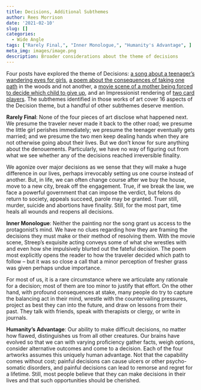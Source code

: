 ```yaml
---
title: Decisions, Additional Subthemes
author: Rees Morrison
date: '2021-02-10'
slug: []
categories:
  - Wide Angle
tags: ["Rarely Final,", "Inner Monologue,", "Humanity's Advantage", ]
meta_img: images/image.png
description: Broader considerations about the theme of decisions
---
```


Four posts have explored the theme of Decisions: [a song about a teenager’s wandering eyes for girls](https://themesfromart.com/blog/2021-02-08-decisions-from-do-you-believe-in-magic-a-song-by-the-lovin-spoonful/decisionsmagicspoonful/), [a poem about the consequences of taking one path](https://themesfromart.com/blog/2021-02-08-decisions-from-the-road-not-taken-a-poem-by-robert-frost/decisionsroadfrost/) in the woods and not another, a [movie scene of a mother being forced to decide which child to give up](https://themesfromart.com/blog/2021-02-08-decisions-sophie-s-choice-with-meryl-streep/decisionssophies/), and an Impressionist rendering of [two card players](https://themesfromart.com/blog/2021-02-08-decisions-the-card-players-a-painting-by-paul-cezanne/decisionscardplayerscezanne/). The subthemes identified in those works of art cover 16 aspects of the Decision theme, but a handful of other subthemes deserve mention. 

<!--more-->

**Rarely Final**:  None of the four pieces of art disclose what happened next.  We presume the traveler never made it back to the other road; we presume the little girl perishes immediately; we presume the teenager eventually gets married; and we presume the two men keep dealing hands when they are not otherwise going about their lives.  But we don’t know for sure anything about the denouements.  Particularly, we have no way of figuring out from what we see whether any of the decisions reached irreversible finality.

We agonize over major decisions as we sense that they will make a huge difference in our lives, perhaps irrevocably setting us one course instead of another.  But, in life, we can often change course after we buy the house, move to a new city, break off the engagement.  True, if we break the law, we face a powerful government that can impose the verdict, but felons do return to society, appeals succeed, parole may be granted.  Truer still, murder, suicide and abortions have finality.  Still, for the most part, time heals all wounds and reopens all decisions.

**Inner Monologue**:  Neither the painting nor the song grant us access to the protagonist’s mind. We have no clues regarding how they are framing the decisions they must make or their method of resolving them. With the movie scene, Streep’s exquisite acting conveys some of what she wrestles with and even how she impulsively blurted out the fateful decision. The poem most explicitly opens the reader to how the traveler decided which path to follow – but it was so close a call that a minor perception of fresher grass was given perhaps undue importance. 

For most of us, it is a rare circumstance where we articulate any rationale for a decision; most of them are too minor to justify that effort. On the other hand, with profound consequences at stake, many people do try to capture the balancing act in their mind, wrestle with the countervailing pressures, project as best they can into the future, and draw on lessons from their past.  They talk with friends, speak with therapists or clergy, or write in journals.

**Humanity’s Advantage**:  Our ability to make difficult decisions, no matter how flawed, distinguishes us from all other creatures.  Our brains have evolved so that we can with varying proficiency gather facts, weigh options, consider alternative outcomes and come to a decision.  Each of the four artworks assumes this uniquely human advantage.  Not that the capability comes without cost; painful decisions can cause ulcers or other psycho-somatic disorders, and painful decisions can lead to remorse and regret for a lifetime.  Still, most people believe that they can make decisions in their lives and that such opportunities should be cherished.

